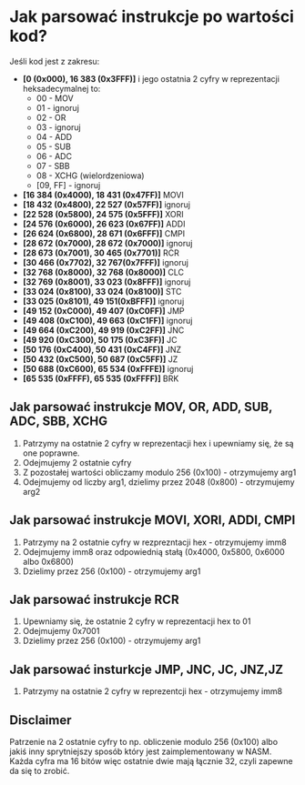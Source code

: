 # Jak parsować instrukcje po wartości kod?


Jeśli kod jest z zakresu:

- **[0 (0x000), 16 383 (0x3FFF)]** i jego ostatnia 2 cyfry w reprezentacji heksadecymalnej to:
  - 00 - MOV
  - 01 - ignoruj
  - 02 - OR
  - 03 - ignoruj
  - 04 - ADD
  - 05 - SUB
  - 06 - ADC
  - 07 - SBB
  - 08 - XCHG (wielordzeniowa)
  - [09, FF] - ignoruj
- **[16 384 (0x4000), 18 431 (0x47FF)]** MOVI
- **[18 432 (0x4800), 22 527 (0x57FF)]** ignoruj
- **[22 528 (0x5800), 24 575 (0x5FFF)]** XORI
- **[24 576 (0x6000), 26 623 (0x67FF)]** ADDI
- **[26 624 (0x6800), 28 671 (0x6FFF)]** CMPI
- **[28 672 (0x7000), 28 672 (0x7000)]** ignoruj
- **[28 673 (0x7001), 30 465 (0x7701)]** RCR
- **[30 466 (0x7702), 32 767(0x7FFF)]** ignoruj
- **[32 768 (0x8000), 32 768 (0x8000)]** CLC
- **[32 769 (0x8001), 33 023 (0x8FFF)]** ignoruj
- **[33 024 (0x8100), 33 024 (0x8100)]** STC
- **[33 025 (0x8101), 49 151(0xBFFF)]** ignoruj
- **[49 152 (0xC000), 49 407 (0xC0FF)]** JMP
- **[49 408 (0xC100), 49 663 (0xC1FF)]** ignoruj
- **[49 664 (0xC200), 49 919 (0xC2FF)]** JNC
- **[49 920 (0xC300), 50 175 (0xC3FF)]** JC
- **[50 176 (0xC400), 50 431 (0xC4FF)]** JNZ
- **[50 432 (0xC500), 50 687 (0xC5FF)]** JZ
- **[50 688 (0xC600), 65 534 (0xFFFE)]** ignoruj
- **[65 535 (0xFFFF), 65 535 (0xFFFF)]** BRK

## Jak parsować instrukcje MOV, OR, ADD, SUB, ADC, SBB, XCHG
1. Patrzymy na ostatnie 2 cyfry w reprezentacji hex i upewniamy się, że są one poprawne.
2. Odejmujemy 2 ostatnie cyfry
3. Z pozostałej wartości obliczamy modulo 256 (0x100) - otrzymujemy arg1
4. Odejmujemy od liczby arg1, dzielimy przez 2048 (0x800) - otrzymujemy arg2

## Jak parsować instrukcje MOVI, XORI, ADDI, CMPI
1. Patrzymy na 2 ostatnie cyfry w rezprezntacji hex - otrzymujemy imm8
2. Odejmujemy imm8 oraz odpowiednią stałą (0x4000, 0x5800, 0x6000 albo 0x6800)
3. Dzielimy przez 256 (0x100) - otrzymujemy arg1

## Jak parsować instrukcje RCR
1. Upewniamy się, że ostatnie 2 cyfry w reprezentacji hex to 01
2. Odejmujemy 0x7001
3. Dzielimy przez 256 (0x100) - otrzymujemy arg1

## Jak parsować insturkcje JMP, JNC, JC, JNZ,JZ
1. Patrzymy na ostatnie 2 cyfry w reprezentcji hex - otrzymujemy imm8

## Disclaimer
Patrzenie na 2 ostatnie cyfry to np. obliczenie modulo 256 (0x100) albo jakiś inny sprytniejszy sposób który jest zaimplementowany w NASM.<br>
Każda cyfra ma 16 bitów więc ostatnie dwie mają łącznie 32, czyli zapewne da się to zrobić.